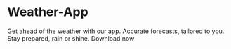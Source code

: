 # Weather-App
Get ahead of the weather with our app. Accurate forecasts, tailored to you. Stay prepared, rain or shine. Download now
